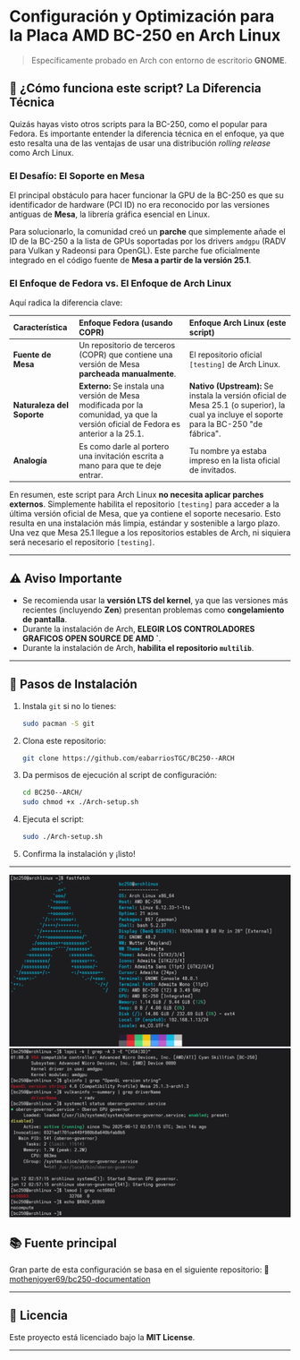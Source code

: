 # Configuración y Optimización para la Placa **AMD BC-250** en **Arch Linux**

> Específicamente probado en Arch con entorno de escritorio **GNOME**.
## 🧠 ¿Cómo funciona este script? La Diferencia Técnica

Quizás hayas visto otros scripts para la BC-250, como el popular para Fedora. Es importante entender la diferencia técnica en el enfoque, ya que esto resalta una de las ventajas de usar una distribución *rolling release* como Arch Linux.

### El Desafío: El Soporte en Mesa

El principal obstáculo para hacer funcionar la GPU de la BC-250 es que su identificador de hardware (PCI ID) no era reconocido por las versiones antiguas de **Mesa**, la librería gráfica esencial en Linux.

Para solucionarlo, la comunidad creó un **parche** que simplemente añade el ID de la BC-250 a la lista de GPUs soportadas por los drivers `amdgpu` (RADV para Vulkan y Radeonsi para OpenGL). Este parche fue oficialmente integrado en el código fuente de **Mesa a partir de la versión 25.1**.

### El Enfoque de Fedora vs. El Enfoque de Arch Linux

Aquí radica la diferencia clave:

| Característica | Enfoque Fedora (usando COPR) | Enfoque Arch Linux (este script) |
| :--- | :--- | :--- |
| **Fuente de Mesa** | Un repositorio de terceros (COPR) que contiene una versión de Mesa **parcheada manualmente**. | El repositorio oficial `[testing]` de Arch Linux. |
| **Naturaleza del Soporte** | **Externo:** Se instala una versión de Mesa modificada por la comunidad, ya que la versión oficial de Fedora es anterior a la 25.1. | **Nativo (Upstream):** Se instala la versión oficial de Mesa 25.1 (o superior), la cual ya incluye el soporte para la BC-250 "de fábrica". |
| **Analogía** | Es como darle al portero una invitación escrita a mano para que te deje entrar. | Tu nombre ya estaba impreso en la lista oficial de invitados. |

En resumen, este script para Arch Linux **no necesita aplicar parches externos**. Simplemente habilita el repositorio `[testing]` para acceder a la última versión oficial de Mesa, que ya contiene el soporte necesario. Esto resulta en una instalación más limpia, estándar y sostenible a largo plazo. Una vez que Mesa 25.1 llegue a los repositorios estables de Arch, ni siquiera será necesario el repositorio `[testing]`.


---

## ⚠️ Aviso Importante

* Se recomienda usar la **versión LTS del kernel**, ya que las versiones más recientes (incluyendo **Zen**) presentan problemas como **congelamiento de pantalla**.
* Durante la instalación de Arch, **ELEGIR LOS CONTROLADORES GRAFICOS OPEN SOURCE DE AMD `**.
* Durante la instalación de Arch, **habilita el repositorio `multilib`**.

---

## 🚀 Pasos de Instalación

1. Instala `git` si no lo tienes:

   ```bash
   sudo pacman -S git
   ```

2. Clona este repositorio:

   ```bash
   git clone https://github.com/eabarriosTGC/BC250--ARCH
   ```

3. Da permisos de ejecución al script de configuración:

   ```bash
   cd BC250--ARCH/
   sudo chmod +x ./Arch-setup.sh
   ```

4. Ejecuta el script:

   ```bash
   sudo ./Arch-setup.sh
   ```

5. Confirma la instalación y ¡listo!

---

![Image alt](https://github.com/eabarriosTGC/BC250--ARCH/blob/17e3dc21465d43af5f1cf50b777fd111dba8e534/Captura%20desde%202025-06-12%2008-59-12.png)
![Image alt](https://github.com/eabarriosTGC/BC250--ARCH/blob/eadb312d559b32ba5732df1996ac99d7360f61c9/Captura%20desde%202025-06-12%2003-03-40.png)

## 📚 Fuente principal

Gran parte de esta configuración se basa en el siguiente repositorio:
🔗 [mothenjoyer69/bc250-documentation](https://github.com/mothenjoyer69/bc250-documentation)

---

## 📄 Licencia

Este proyecto está licenciado bajo la **MIT License**.

---

